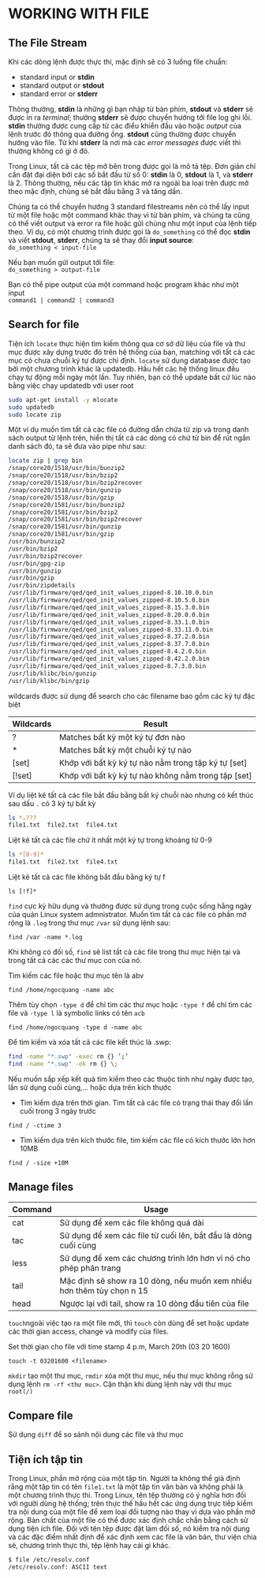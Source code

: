 # WORKING WITH FILE

## The File Stream

Khi các dòng lệnh được thực thi, mặc định sẽ có 3 luồng file chuẩn:</br>
- standard input or **stdin**
- standard output or **stdout**
- standard error or **stderr**

Thông thường, **stdin** là những gì bạn nhập từ bàn phím, **stdout** và **stderr** sẽ được in ra *terminal*; thường **stderr** sẽ được chuyển hướng tới file log ghi lỗi. **stdin** thường được cung cấp từ các điểu khiển đầu vào hoặc *output* của lệnh trước đó thông qua đường ống. **stdout** cũng thường được chuyển hướng vào file. Từ khi **stderr** là nơi mà các *error messages* được viết thì thường không có gì ở đó.

Trong Linux, tất cả các tệp mở bên trong được gọi là mô tả tệp. Đơn giản chỉ cần đặt đại diện bởi các số bắt đầu từ số 0: **stdin** là 0, **stdout** là 1, và **stderr** là 2. Thông thường, nếu các tập tin khác mở ra ngoài ba loại trên được mở theo mặc định, chúng sẽ bắt đầu bằng 3 và tăng dần.

Chúng ta có thể chuyển hướng 3 standard filestreams nên có thể lấy input từ một file hoặc một command khác thay vì từ bàn phím, và chúng ta cũng có thể viết output và error ra file hoặc gửi chúng như một input của lệnh tiếp theo. Ví dụ, có một chương trình được gọi là `do_something` có thể đọc **stdin** và viết **stdout**, **stderr**, chúng ta sẽ thay đổi **input source**:</br>
`do_something < input-file`</br>

Nếu bạn muốn gửi output tới file:</br>
`do_something > output-file`</br>

Bạn có thể pipe output của một command hoặc program khác như một input</br>
`command1 | command2 | command3`

## Search for file

Tiện ích `locate` thực hiện tìm kiếm thông qua cơ sở dữ liệu của file và thư mục được xây dựng trước đó trên hệ thống của bạn, matching với tất cả các mục có chưa chuỗi ký tự được chỉ định. `locate` sử dụng database được tạo bởi một chương trình khác là updatedb. Hầu hết các hệ thống linux đều chạy tự động mỗi ngày một lần. Tuy nhiên, bạn có thể update bất cứ lúc nào bằng việc chạy updatedb với user root

```sh
sudo apt-get install -y mlocate
sudo updatedb
sudo locate zip
```
Một ví dụ muốn tìm tất cả các file có đường dẫn chứa từ zip và trong danh sách output từ lệnh trên, hiển thị tất cả các dòng có chứ từ bin để rút ngắn danh sách đó, ta sẽ đưa vào pipe như sau:

```sh
locate zip | grep bin
/snap/core20/1518/usr/bin/bunzip2
/snap/core20/1518/usr/bin/bzip2
/snap/core20/1518/usr/bin/bzip2recover
/snap/core20/1518/usr/bin/gunzip
/snap/core20/1518/usr/bin/gzip
/snap/core20/1581/usr/bin/bunzip2
/snap/core20/1581/usr/bin/bzip2
/snap/core20/1581/usr/bin/bzip2recover
/snap/core20/1581/usr/bin/gunzip
/snap/core20/1581/usr/bin/gzip
/usr/bin/bunzip2
/usr/bin/bzip2
/usr/bin/bzip2recover
/usr/bin/gpg-zip
/usr/bin/gunzip
/usr/bin/gzip
/usr/bin/zipdetails
/usr/lib/firmware/qed/qed_init_values_zipped-8.10.10.0.bin
/usr/lib/firmware/qed/qed_init_values_zipped-8.10.5.0.bin
/usr/lib/firmware/qed/qed_init_values_zipped-8.15.3.0.bin
/usr/lib/firmware/qed/qed_init_values_zipped-8.20.0.0.bin
/usr/lib/firmware/qed/qed_init_values_zipped-8.33.1.0.bin
/usr/lib/firmware/qed/qed_init_values_zipped-8.33.11.0.bin
/usr/lib/firmware/qed/qed_init_values_zipped-8.37.2.0.bin
/usr/lib/firmware/qed/qed_init_values_zipped-8.37.7.0.bin
/usr/lib/firmware/qed/qed_init_values_zipped-8.4.2.0.bin
/usr/lib/firmware/qed/qed_init_values_zipped-8.42.2.0.bin
/usr/lib/firmware/qed/qed_init_values_zipped-8.7.3.0.bin
/usr/lib/klibc/bin/gunzip
/usr/lib/klibc/bin/gzip
```

wildcards được sử dụng để search cho các filename bao gồm các ký tự đặc biệt

|Wildcards|Result|
|---------|------|
|?|Matches bất kỳ một ký tự đơn nào|
|* |Matches bất kỳ một chuỗi ký tự nào|
|[set]|Khớp với bất kỳ ký tự nào nằm trong tập ký tự [set]|
|[!set]|Khớp với bất kỳ ký tự nào không nằm trong tập [set]|

Ví dụ liệt kê tất cả các file bắt đầu bằng bất ký chuỗi nào nhưng có kết thúc sau dấu `.` có 3 ký tự bất kỳ

```sh
ls *.???
file1.txt  file2.txt  file4.txt
```

Liệt kê tất cả các file chứ ít nhất một ký tự trong khoảng từ 0-9

```sh
ls *[0-9]*
file1.txt  file2.txt  file4.txt
```

Liệt kê tất cả các file không bắt đầu bằng ký tự f

`ls [!f]*`

`find` cực kỳ hữu dụng và thường được sử dụng trong cuộc sống hằng ngày của quản Linux system admnistrator. Muốn tìm tất cả các file có phần mở rộng là `.log` trong thư mục `/var` sử dụng lệnh sau:

`find /var -name *.log`

Khi không có đối số, `find` sẽ list tất cả các file trong thư mục hiện tại và trong tất cả các các thư mục con của nó.

Tìm kiếm các file hoặc thư mục tên là abv

`find /home/ngocquang -name abc`

Thêm tùy chọn `-type d` để chỉ tìm các thư mục hoặc `-type f` để chỉ tìm các file và `-type l` là symbolic links có tên `acb`

`find /home/ngocquang -type d -name abc`

Để tìm kiếm và xóa tất cả các file kết thúc là .swp:

```sh
find -name "*.swp" -exec rm {} ’;’
find -name "*.swp" -ok rm {} \;
```

Nếu muốn sắp xếp kết quả tìm kiếm theo các thuộc tính như ngày được tạo, lần sử dụng cuối cùng,... hoặc dựa trên kích thước

- Tìm kiếm dựa trên thời gian. Tìm tất cả các file có trạng thái thay đổi lần cuối trong 3 ngày trước

`find / -ctime 3`

- Tìm kiếm dựa trên kích thước file, tìm kiếm các file có kích thước lớn hơn 10MB

`find / -size +10M`

## Manage files

|Command|Usage|
|-------|-----|
|cat|Sử dụng để xem các file không quá dài|
|tac|Sử dụng để xem các file từ cuối lên, bắt đầu là dòng cuối cùng|
|less|Sử dụng để xem các chương trình lớn hơn vì nó cho phép phân trang|
|tail|Mặc định sẽ show ra 10 dòng, nếu muốn xem nhiều hơn thêm tùy chọn n 15|
|head|Ngược lại với tail, show ra 10 dòng đầu tiên của file|

`touch`ngoài việc tạo ra một file mới, thì `touch` còn dùng để set hoặc update các thời gian access, change và modify của files.

Set thời gian cho file với time stamp 4 p.m, March 20th (03 20 1600)

`touch -t 03201600 <filename>`

`mkdir` tạo một thư mục, `rmdir` xóa một thư mục, nếu thư mục không rỗng sử dụng lệnh `rm -rf <thư muc>`. Cận thận khi dùng lệnh này với thư mục `root(/)`

## Compare file

Sử dụng `diff` để so sánh nội dung các file và thư mục

## Tiện ích tập tin

Trong Linux, phần mở rộng của một tập tin. Người ta không thể giả định rằng một tập tin có tên `file1.txt` là một tập tin văn bản và không phải là một chương trình thực thi. Trong Linux, tên tệp thường có ý nghĩa hơn đối với người dùng hệ thống; trên thực thế hầu hết các ứng dụng trực tiếp kiểm tra nội dung của một file để xem loại đối tượng nào thay vì dựa vào phần mở rộng. Bản chất của một file có thể được xác định chắc chắn bằng cách sử dụng tiện ích file. Đối với tên tệp được đặt làm đối số, nó kiểm tra nội dung và các đặc điểm nhất định để xác định xem các file là văn bản, thư viện chia sẻ, chương trình thực thi, tệp lệnh hay cái gì khác.

```sh
$ file /etc/resolv.conf
/etc/resolv.conf: ASCII text
```
